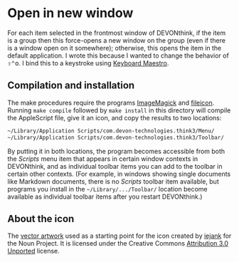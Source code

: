 # Open in new window

For each item selected in the frontmost window of DEVONthink, if the item is a group then this force-opens a new window on the group (even if there is a window open on it somewhere); otherwise, this opens the item in the default application. I wrote this because I wanted to change the behavior of <kbd>⇧</kbd><kbd>⌃</kbd><kbd>o</kbd>. I bind this to a keystroke using [Keyboard Maestro](https://www.keyboardmaestro.com).


## Compilation and installation

The make procedures require the programs [ImageMagick](https://imagemagick.org/index.php) and [fileicon](https://github.com/mklement0/fileicon). Running `make compile` followed by `make install` in this directory will compile the AppleScript file, give it an icon, and copy the results to two locations:

```txt
~/Library/Application Scripts/com.devon-technologies.think3/Menu/
~/Library/Application Scripts/com.devon-technologies.think3/Toolbar/
```

By putting it in both locations, the program becomes accessible from both the _Scripts_ menu item that appears in certain window contexts in DEVONthink, and as individual toolbar items you can add to the toolbar in certain other contexts. (For example, in windows showing single documents like Markdown documents, there is no _Scripts_ toolbar item available, but programs you install in the `~/Library/.../Toolbar/` location become available as individual toolbar items after you restart DEVONthink.)


## About the icon

The [vector artwork](https://thenounproject.com/icon/folder-2062718/) used as a starting point for the icon created by [iejank](https://thenounproject.com/iejankzonks/) for the Noun Project.  It is licensed under the Creative Commons [Attribution 3.0 Unported](https://creativecommons.org/licenses/by/3.0/deed.en) license.
